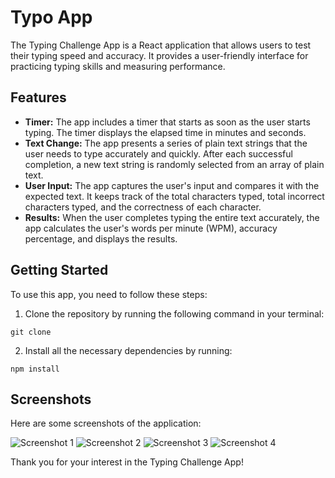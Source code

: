 <h1>Typo App</h1>

<p>The Typing Challenge App is a React application that allows users to test their typing speed and accuracy. It provides a user-friendly interface for practicing typing skills and measuring performance.</p>

<h2>Features</h2>

<ul>
  <li>
    <strong>Timer:</strong> The app includes a timer that starts as soon as the user starts typing. The timer displays the elapsed time in minutes and seconds.
  </li>
  <li>
    <strong>Text Change:</strong> The app presents a series of plain text strings that the user needs to type accurately and quickly. After each successful completion, a new text string is randomly selected from an array of plain text.
  </li>
  <li>
    <strong>User Input:</strong> The app captures the user's input and compares it with the expected text. It keeps track of the total characters typed, total incorrect characters typed, and the correctness of each character.
  </li>
  <li>
    <strong>Results:</strong> When the user completes typing the entire text accurately, the app calculates the user's words per minute (WPM), accuracy percentage, and displays the results.
  </li>
</ul>

<h2>Getting Started</h2>

<p>To use this app, you need to follow these steps:</p>

<ol>
  <li>Clone the repository by running the following command in your terminal:</li>
</ol>

<pre><code>git clone <https://github.com/VinayRinait/Typing_App.git></code></pre>

<ol start="2">
  <li>Install all the necessary dependencies by running:</li>
</ol>

<pre><code>npm install</code></pre>

<h2>Screenshots</h2>

<p>Here are some screenshots of the application:</p>

<img src="https://res.cloudinary.com/dguq5ln6o/image/upload/v1686182642/s1_4_iihjyx.png" alt="Screenshot 1">
<img src="https://res.cloudinary.com/dguq5ln6o/image/upload/v1686182641/s1_2_tur3yo.png" alt="Screenshot 2">
<img src="https://res.cloudinary.com/dguq5ln6o/image/upload/v1686182641/s1_3_ymuvu7.png" alt="Screenshot 3">
<img src="https://res.cloudinary.com/dguq5ln6o/image/upload/v1686182641/s1_1_uuako8.png" alt="Screenshot 4">

<p>Thank you for your interest in the Typing Challenge App!</p>
